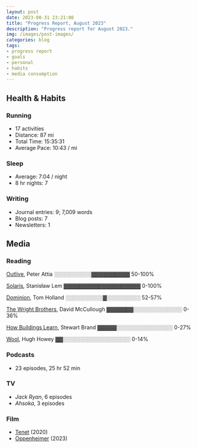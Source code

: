 ```yaml
---
layout: post
date: 2023-08-31 23:21:08
title: "Progress Report, August 2023"
description: "Progress report for August 2023."
img: /images/post-images/
categories: blog
tags:
- progress report
- goals
- personal
- habits
- media consumption
---
```


## Health & Habits

### Running

- 17 activities
- Distance: 87 mi
- Total Time:  15:35:31
- Average Pace: 10:43 / mi

### Sleep

- Average: 7:04 / night
- 8 hr nights: 7
  
### Writing

- Journal entries: 9; 7,009 words
- Blog posts: 7
- Newsletters: 1
  
## Media

### Reading

[Outlive](https://www.colemanm.org/books/attia-outlive/ "Outlive"), Peter Attia
░░░░░░░░░░▓▓▓▓▓▓▓▓▓▓ 50-100%

[Solaris](https://www.colemanm.org/books/lem-solaris/ "Solaris"), Stanisław Lem
▓▓▓▓▓▓▓▓▓▓▓▓▓▓▓▓▓▓▓▓ 0-100%

[Dominion](https://www.colemanm.org/books/holland-dominion/ "Dominion"), Tom Holland
░░░░░░░░░░▓░░░░░░░░░ 52-57%

[The Wright Brothers](https://www.colemanm.org/books/mccullough-the-wright-brothers/ "The Wright Brothers"), David McCullough
▓▓▓▓▓▓▓░░░░░░░░░░░░░ 0-36%

[How Buildings Learn](https://www.colemanm.org/books/brand-how-buildings-learn "How Buildings Learn"), Stewart Brand
▓▓▓▓▓░░░░░░░░░░░░░░░ 0-27%

[Wool](https://www.colemanm.org/books/howey-wool/ "Wool"), Hugh Howey
▓▓░░░░░░░░░░░░░░░░░░ 0-14%

### Podcasts

- 23 episodes, 25 hr 52 min

### TV

- *Jack Ryan*, 6 episodes
- *Ahsoka*, 3 episodes

### Film

- [Tenet](https://letterboxd.com/film/tenet/ "Tenet") (2020)
- [Oppenheimer](https://letterboxd.com/film/oppenheimer-2023/ "Oppenheimer") (2023)
